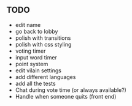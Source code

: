 ## TODO

- edit name
- go back to lobby
- polish with transitions
- polish with css styling
- voting timer
- input word timer
- point system
- edit vilain settings
- add different languages
- add all the tests
- Chat during vote time (or always available?)
- Handle when someone quits (front end)